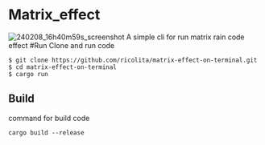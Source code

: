 # Matrix_effect
![240208_16h40m59s_screenshot](https://github.com/ricolita/matrix-effect-on-terminal/assets/71616409/7625a0bf-eb0a-4ac7-bafe-eb40c733563d)
A simple cli for run matrix rain code effect
#Run
Clone and run code
```
$ git clone https://github.com/ricolita/matrix-effect-on-terminal.git
$ cd matrix-effect-on-terminal
$ cargo run
```
## Build
command for build code
```
cargo build --release
```
